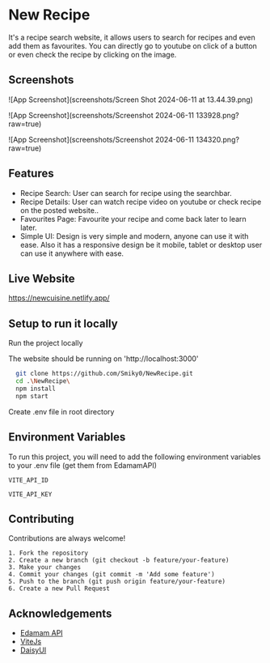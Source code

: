# New Recipe

It's a recipe search website, it allows users to search for recipes and even add them as favourites. You can directly go to youtube on click of a button or even check the recipe by clicking on the image.

## Screenshots

![App Screenshot](screenshots/Screen Shot 2024-06-11 at 13.44.39.png)

![App Screenshot](screenshots/Screenshot 2024-06-11 133928.png?raw=true)

![App Screenshot](screenshots/Screenshot 2024-06-11 134320.png?raw=true)

## Features

-   Recipe Search: User can search for recipe using the searchbar.
-   Recipe Details: User can watch recipe video on youtube or check recipe on the posted website..
-   Favourites Page: Favourite your recipe and come back later to learn later.
-   Simple UI: Design is very simple and modern, anyone can use it with ease. Also it has a responsive design be it mobile, tablet or desktop user can use it anywhere with ease.

## Live Website

https://newcuisine.netlify.app/

## Setup to run it locally

Run the project locally

The website should be running on 'http://localhost:3000'

```bash
  git clone https://github.com/Smiky0/NewRecipe.git
  cd .\NewRecipe\
  npm install
  npm start
```

Create .env file in root directory

## Environment Variables

To run this project, you will need to add the following environment variables to your .env file (get them from EdamamAPI)

`VITE_API_ID`

`VITE_API_KEY`

## Contributing

Contributions are always welcome!

    1. Fork the repository
    2. Create a new branch (git checkout -b feature/your-feature)
    3. Make your changes
    4. Commit your changes (git commit -m 'Add some feature')
    5. Push to the branch (git push origin feature/your-feature)
    6. Create a new Pull Request

## Acknowledgements

-   [Edamam API](https://www.edamam.com/)
-   [ViteJs](https://vitejs.dev/)
-   [DaisyUI](https://daisyui.com/)
